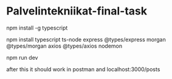 # Palvelintekniikat-final-task

npm install -g typescript

npm install typescript ts-node express @types/express morgan @types/morgan axios @types/axios nodemon

npm run dev

after this it should work in postman and localhost:3000/posts
